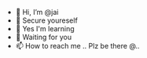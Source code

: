- 👋 Hi, I’m @jai
- 👀 Secure youreself  
- 🌱 Yes I'm learning 
- 💞️ Waiting for you 
- 📫 How to reach me .. Plz be there @..

<!---
jainjacobm/jainjacobm is a ✨ special ✨ repository because its `README.md` (this file) appears on your GitHub profile.
You can click the Preview link to take a look at your changes.
--->
